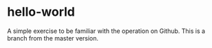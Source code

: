 # hello-world
A simple exercise to be familiar with the operation on Github.
This is a branch from the master version.
